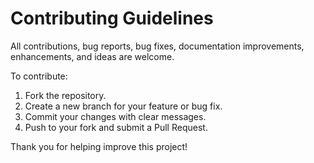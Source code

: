 # Contributing Guidelines

All contributions, bug reports, bug fixes, documentation improvements, enhancements, and ideas are welcome.

To contribute:
1. Fork the repository.
2. Create a new branch for your feature or bug fix.
3. Commit your changes with clear messages.
4. Push to your fork and submit a Pull Request.

Thank you for helping improve this project!
